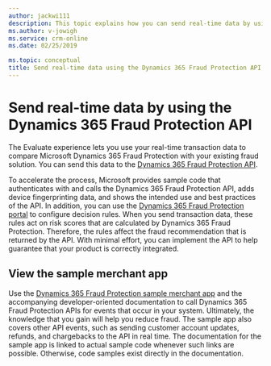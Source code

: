 ```yaml
---
author: jackwi111
description: This topic explains how you can send real-time data by using the Microsoft Dynamics 365 Fraud Protection application programming interface (API).
ms.author: v-jowigh
ms.service: crm-online
ms.date: 02/25/2019

ms.topic: conceptual
title: Send real-time data using the Dynamics 365 Fraud Protection API
---
```



# Send real-time data by using the Dynamics 365 Fraud Protection API

The Evaluate experience lets you use your real-time transaction data to compare Microsoft Dynamics 365 Fraud Protection with your existing fraud solution. You can send this data to the [Dynamics 365 Fraud Protection API](https://apidocs.microsoft.com/).

To accelerate the process, Microsoft provides sample code that authenticates with and calls the Dynamics 365 Fraud Protection API, adds device fingerprinting data, and shows the intended use and best practices of the API. In addition, you can use the [Dynamics 365 Fraud Protection portal](https://dfp.microsoft.com) to configure decision rules. When you send transaction data, these rules act on risk scores that are calculated by Dynamics 365 Fraud Protection. Therefore, the rules affect the fraud recommendation that is returned by the API. With minimal effort, you can implement the API to help guarantee that your product is correctly integrated.

## View the sample merchant app

Use the [Dynamics 365 Fraud Protection sample merchant app](https://go.microsoft.com/fwlink/?linkid=2085137) and the accompanying developer-oriented documentation to call Dynamics 365 Fraud Protection APIs for events that occur in your system. Ultimately, the knowledge that you gain will help you reduce fraud. The sample app also covers other API events, such as sending customer account updates, refunds, and chargebacks to the API in real time. The documentation for the sample app is linked to actual sample code whenever such links are possible. Otherwise, code samples exist directly in the documentation.
